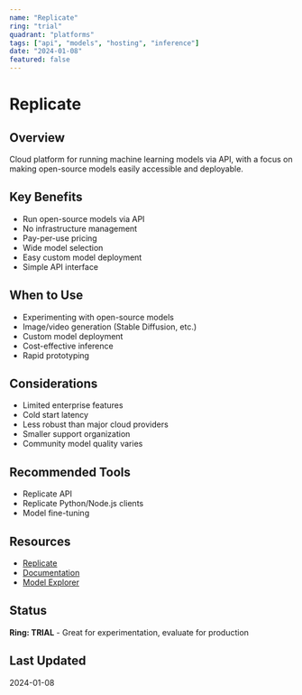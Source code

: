 ```yaml
---
name: "Replicate"
ring: "trial"
quadrant: "platforms"
tags: ["api", "models", "hosting", "inference"]
date: "2024-01-08"
featured: false
---
```


# Replicate

## Overview
Cloud platform for running machine learning models via API, with a focus on making open-source models easily accessible and deployable.

## Key Benefits
- Run open-source models via API
- No infrastructure management
- Pay-per-use pricing
- Wide model selection
- Easy custom model deployment
- Simple API interface

## When to Use
- Experimenting with open-source models
- Image/video generation (Stable Diffusion, etc.)
- Custom model deployment
- Cost-effective inference
- Rapid prototyping

## Considerations
- Limited enterprise features
- Cold start latency
- Less robust than major cloud providers
- Smaller support organization
- Community model quality varies

## Recommended Tools
- Replicate API
- Replicate Python/Node.js clients
- Model fine-tuning

## Resources
- [Replicate](https://replicate.com)
- [Documentation](https://replicate.com/docs)
- [Model Explorer](https://replicate.com/explore)

## Status
**Ring: TRIAL** - Great for experimentation, evaluate for production

## Last Updated
2024-01-08
